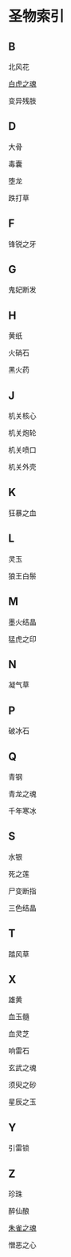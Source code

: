 # 圣物索引
## B
北风花

[白虎之魂](Potion_BaiHuZhiHun.md)

变异残肢

## D
大骨

毒囊

堕龙

跌打草
## F
锋锐之牙

## G
鬼妃断发

## H
黄纸

火硝石

黑火药

## J
机关核心

机关炮轮

机关喷口

机关外壳

## K
狂暴之血

## L
灵玉

狼王白鬃

## M 
墨火结晶

猛虎之印

## N
凝气草

## P
破冰石

## Q
青钢

青龙之魂

千年寒冰

## S
水银

死之莲

尸变断指

三色结晶

## T
踏风草

## X
雄黄

血玉髓

血灵芝

响雷石

玄武之魂

须臾之砂

星辰之玉
## Y
引雷锁

## Z
珍珠

醉仙酿

[朱雀之魂](Potion_ZhuQueZhiHun.md)

憎恶之心
